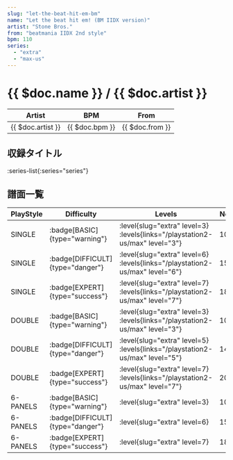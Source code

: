 ```yaml
---
slug: "let-the-beat-hit-em-bm"
name: "Let the beat hit em! (BM IIDX version)"
artist: "Stone Bros."
from: "beatmania IIDX 2nd style"
bpm: 110
series:
  - "extra"
  - "max-us"
---
```


# {{ $doc.name }} / {{ $doc.artist }}

|Artist|BPM|From|
|------|---|----|
|{{ $doc.artist }}|{{ $doc.bpm }}|{{ $doc.from }}|

## 収録タイトル

:series-list{:series="series"}

## 譜面一覧

|PlayStyle|Difficulty|Levels|Notes|Movie|
|---------|----------|------|-----|-----|
|SINGLE| :badge[BASIC]{type="warning"}|<div class="field is-grouped is-grouped-multiline"> :level{slug="extra" level=3} :levels{links="/playstation2-us/max" level="3"}</div>|102/0||
|SINGLE| :badge[DIFFICULT]{type="danger"}|<div class="field is-grouped is-grouped-multiline"> :level{slug="extra" level=6} :levels{links="/playstation2-us/max" level="6"}</div>|151/0||
|SINGLE| :badge[EXPERT]{type="success"}|<div class="field is-grouped is-grouped-multiline"> :level{slug="extra" level=7} :levels{links="/playstation2-us/max" level="7"}</div>|185/0||
|DOUBLE| :badge[BASIC]{type="warning"}|<div class="field is-grouped is-grouped-multiline"> :level{slug="extra" level=3} :levels{links="/playstation2-us/max" level="3"}</div>|108/0||
|DOUBLE| :badge[DIFFICULT]{type="danger"}|<div class="field is-grouped is-grouped-multiline"> :level{slug="extra" level=5} :levels{links="/playstation2-us/max" level="5"}</div>|144/0||
|DOUBLE| :badge[EXPERT]{type="success"}|<div class="field is-grouped is-grouped-multiline"> :level{slug="extra" level=7} :levels{links="/playstation2-us/max" level="7"}</div>|201/0||
|6-PANELS| :badge[BASIC]{type="warning"}|<div class="field is-grouped is-grouped-multiline"> :level{slug="extra" level=3}</div>|102/0||
|6-PANELS| :badge[DIFFICULT]{type="danger"}|<div class="field is-grouped is-grouped-multiline"> :level{slug="extra" level=6}</div>|151/0||
|6-PANELS| :badge[EXPERT]{type="success"}|<div class="field is-grouped is-grouped-multiline"> :level{slug="extra" level=7}</div>|185/0||
